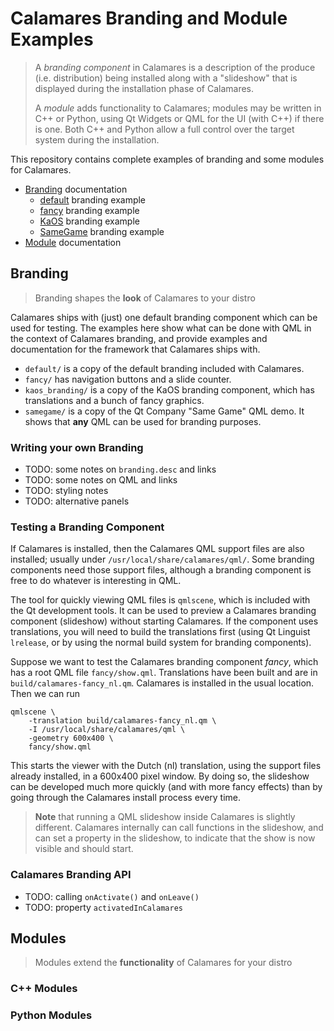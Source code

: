 # Calamares Branding and Module Examples

> A *branding component* in Calamares is a description of the
> produce (i.e. distribution) being installed along with a "slideshow" 
> that is displayed during the installation phase of Calamares.
>
> A *module* adds functionality to Calamares; modules may be written
> in C++ or Python, using Qt Widgets or QML for the UI (with C++)
> if there is one. Both C++ and Python allow a full control over the
> target system during the installation.

This repository contains complete examples of branding and some
modules for Calamares.

- [Branding](#branding) documentation
  - [default](branding/default/branding.desc) branding example
  - [fancy](branding/fancy/branding.desc) branding example
  - [KaOS](branding/kaos_branding/branding.desc) branding example
  - [SameGame](branding/samegame/branding.desc) branding example
- [Module](#module) documentation
  
## Branding 

> Branding shapes the **look** of Calamares to your distro

Calamares ships with (just) one default branding component which
can be used for testing. The examples here show what can be done
with QML in the context of Calamares branding, and provide examples
and documentation for the framework that Calamares ships with.

 - `default/` is a copy of the default branding included with Calamares.
 - `fancy/` has navigation buttons and a slide counter.
 - `kaos_branding/` is a copy of the KaOS branding component, which
   has translations and a bunch of fancy graphics.
 - `samegame/` is a copy of the Qt Company "Same Game" QML demo. It
   shows that **any** QML can be used for branding purposes.

### Writing your own Branding

- TODO: some notes on `branding.desc` and links
- TODO: some notes on QML and links
- TODO: styling notes
- TODO: alternative panels
   
### Testing a Branding Component

If Calamares is installed, then the Calamares QML support files
are also installed; usually under `/usr/local/share/calamares/qml/`.
Some branding components need those support files, although a
branding component is free to do whatever is interesting in QML.

The tool for quickly viewing QML files is `qmlscene`, which is
included with the Qt development tools. It can be used to
preview a Calamares branding component (slideshow) without starting 
Calamares.  If the component uses translations, you will need to
build the translations first (using Qt Linguist `lrelease`, or by
using the normal build system for branding components).

Suppose we want to test the Calamares branding component *fancy*,
which has a root QML file `fancy/show.qml`. Translations have been
built and are in `build/calamares-fancy_nl.qm`. Calamares is installed
in the usual location. Then we can run

```
qmlscene \
    -translation build/calamares-fancy_nl.qm \
    -I /usr/local/share/calamares/qml \
    -geometry 600x400 \
    fancy/show.qml 
```

This starts the viewer with the Dutch (nl) translation, using the
support files already installed, in a 600x400 pixel window. By doing
so, the slideshow can be developed much more quickly (and with more
fancy effects) than by going through the Calamares install process
every time.

> **Note** that running a QML slideshow inside Calamares is slightly
> different. Calamares internally can call functions in the slideshow,
> and can set a property in the slideshow, to indicate that the show
> is now visible and should start.

### Calamares Branding API

- TODO: calling `onActivate()` and `onLeave()`
- TODO: property `activatedInCalamares`


## Modules

> Modules extend the **functionality** of Calamares for your distro

### C++ Modules

### Python Modules

